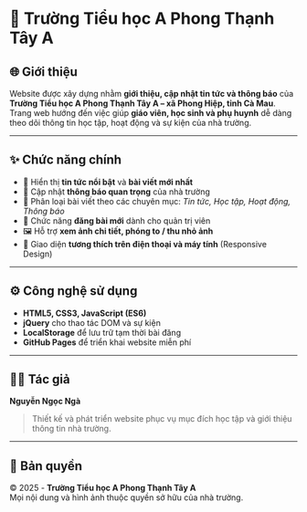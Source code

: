 # 🏫 Trường Tiểu học A Phong Thạnh Tây A

## 🌐 Giới thiệu  
Website được xây dựng nhằm **giới thiệu, cập nhật tin tức và thông báo** của **Trường Tiểu học A Phong Thạnh Tây A – xã Phong Hiệp, tỉnh Cà Mau**.  
Trang web hướng đến việc giúp **giáo viên, học sinh và phụ huynh** dễ dàng theo dõi thông tin học tập, hoạt động và sự kiện của nhà trường.

---

## ✨ Chức năng chính  
- 📰 Hiển thị **tin tức nổi bật** và **bài viết mới nhất**  
- 📢 Cập nhật **thông báo quan trọng** của nhà trường  
- 🏫 Phân loại bài viết theo các chuyên mục: *Tin tức, Học tập, Hoạt động, Thông báo*  
- 📝 Chức năng **đăng bài mới** dành cho quản trị viên  
- 🖼️ Hỗ trợ **xem ảnh chi tiết, phóng to / thu nhỏ ảnh**  
- 📱 Giao diện **tương thích trên điện thoại và máy tính** (Responsive Design)

---

## ⚙️ Công nghệ sử dụng  
- **HTML5, CSS3, JavaScript (ES6)**  
- **jQuery** cho thao tác DOM và sự kiện  
- **LocalStorage** để lưu trữ tạm thời bài đăng  
- **GitHub Pages** để triển khai website miễn phí  

---

## 👩‍💻 Tác giả  
**Nguyễn Ngọc Ngà**  
> Thiết kế và phát triển website phục vụ mục đích học tập và giới thiệu thông tin nhà trường.

---

## 📌 Bản quyền  
© 2025 - **Trường Tiểu học A Phong Thạnh Tây A**  
Mọi nội dung và hình ảnh thuộc quyền sở hữu của nhà trường.

